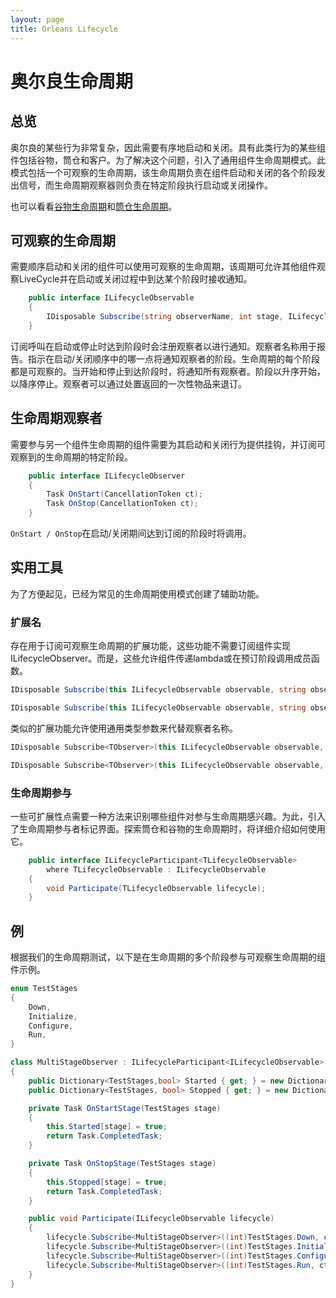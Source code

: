 ```yaml
---
layout: page
title: Orleans Lifecycle
---
```


# 奥尔良生命周期

## 总览

奥尔良的某些行为非常复杂，因此需要有序地启动和关闭。具有此类行为的某些组件包括谷物，筒仓和客户。为了解决这个问题，引入了通用组件生命周期模式。此模式包括一个可观察的生命周期，该生命周期负责在组件启动和关闭的各个阶段发出信号，而生命周期观察器则负责在特定阶段执行启动或关闭操作。

也可以看看[谷物生命周期](../grains/grain_lifecycle.md)和[筒仓生命周期](../clusters_and_clients/silo_lifecycle.md)。

## 可观察的生命周期

需要顺序启动和关闭的组件可以使用可观察的生命周期，该周期可允许其他组件观察LiveCycle并在启动或关闭过程中到达某个阶段时接收通知。

```csharp
    public interface ILifecycleObservable
    {
        IDisposable Subscribe(string observerName, int stage, ILifecycleObserver observer);
    }
```

订阅呼叫在启动或停止时达到阶段时会注册观察者以进行通知。观察者名称用于报告。指示在启动/关闭顺序中的哪一点将通知观察者的阶段。生命周期的每个阶段都是可观察的。当开始和停止到达阶段时，将通知所有观察者。阶段以升序开始，以降序停止。观察者可以通过处置返回的一次性物品来退订。

## 生命周期观察者

需要参与另一个组件生命周期的组件需要为其启动和关闭行为提供挂钩，并订阅可观察到的生命周期的特定阶段。

```csharp
    public interface ILifecycleObserver
    {
        Task OnStart(CancellationToken ct);
        Task OnStop(CancellationToken ct);
    }
```

`OnStart / OnStop`在启动/关闭期间达到订阅的阶段时将调用。

## 实用工具

为了方便起见，已经为常见的生命周期使用模式创建了辅助功能。

### 扩展名

存在用于订阅可观察生命周期的扩展功能，这些功能不需要订阅组件实现ILifecycleObserver。而是，这些允许组件传递lambda或在预订阶段调用成员函数。

```csharp
IDisposable Subscribe(this ILifecycleObservable observable, string observerName, int stage, Func<CancellationToken, Task> onStart, Func<CancellationToken, Task> onStop);

IDisposable Subscribe(this ILifecycleObservable observable, string observerName, int stage, Func<CancellationToken, Task> onStart);
```

类似的扩展功能允许使用通用类型参数来代替观察者名称。

```csharp
IDisposable Subscribe<TObserver>(this ILifecycleObservable observable, int stage, Func<CancellationToken, Task> onStart, Func<CancellationToken, Task> onStop);

IDisposable Subscribe<TObserver>(this ILifecycleObservable observable, int stage, Func<CancellationToken, Task> onStart);
```

### 生命周期参与

一些可扩展性点需要一种方法来识别哪些组件对参与生命周期感兴趣。为此，引入了生命周期参与者标记界面。探索筒仓和谷物的生命周期时，将详细介绍如何使用它。

```csharp
    public interface ILifecycleParticipant<TLifecycleObservable>
        where TLifecycleObservable : ILifecycleObservable
    {
        void Participate(TLifecycleObservable lifecycle);
    }
```

## 例

根据我们的生命周期测试，以下是在生命周期的多个阶段参与可观察生命周期的组件示例。

```csharp
enum TestStages
{
    Down,
    Initialize,
    Configure,
    Run,
}

class MultiStageObserver : ILifecycleParticipant<ILifecycleObservable>
{
    public Dictionary<TestStages,bool> Started { get; } = new Dictionary<TestStages, bool>();
    public Dictionary<TestStages, bool> Stopped { get; } = new Dictionary<TestStages, bool>();

    private Task OnStartStage(TestStages stage)
    {
        this.Started[stage] = true;
        return Task.CompletedTask;
    }

    private Task OnStopStage(TestStages stage)
    {
        this.Stopped[stage] = true;
        return Task.CompletedTask;
    }

    public void Participate(ILifecycleObservable lifecycle)
    {
        lifecycle.Subscribe<MultiStageObserver>((int)TestStages.Down, ct => OnStartStage(TestStages.Down), ct => OnStopStage(TestStages.Down));
        lifecycle.Subscribe<MultiStageObserver>((int)TestStages.Initialize, ct => OnStartStage(TestStages.Initialize), ct => OnStopStage(TestStages.Initialize));
        lifecycle.Subscribe<MultiStageObserver>((int)TestStages.Configure, ct => OnStartStage(TestStages.Configure), ct => OnStopStage(TestStages.Configure));
        lifecycle.Subscribe<MultiStageObserver>((int)TestStages.Run, ct => OnStartStage(TestStages.Run), ct => OnStopStage(TestStages.Run));
    }
}
```
